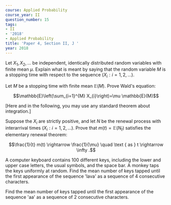```yaml
---
course: Applied Probability
course_year: II
question_number: 15
tags:
- II
- '2018'
- Applied Probability
title: 'Paper 4, Section II, J '
year: 2018
---
```




Let $X_{1}, X_{2}, \ldots$ be independent, identically distributed random variables with finite mean $\mu$. Explain what is meant by saying that the random variable $M$ is a stopping time with respect to the sequence $\left(X_{i}: i=1,2, \ldots\right)$.

Let $M$ be a stopping time with finite mean $\mathbb{E}(M)$. Prove Wald's equation:

$$\mathbb{E}\left(\sum_{i=1}^{M} X_{i}\right)=\mu \mathbb{E}(M)$$

[Here and in the following, you may use any standard theorem about integration.]

Suppose the $X_{i}$ are strictly positive, and let $N$ be the renewal process with interarrival times $\left(X_{i}: i=1,2, \ldots\right)$. Prove that $m(t)=\mathbb{E}\left(N_{t}\right)$ satisfies the elementary renewal theorem:

$$\frac{1}{t} m(t) \rightarrow \frac{1}{\mu} \quad \text { as } t \rightarrow \infty .$$

A computer keyboard contains 100 different keys, including the lower and upper case letters, the usual symbols, and the space bar. A monkey taps the keys uniformly at random. Find the mean number of keys tapped until the first appearance of the sequence 'lava' as a sequence of 4 consecutive characters.

Find the mean number of keys tapped until the first appearance of the sequence 'aa' as a sequence of 2 consecutive characters.